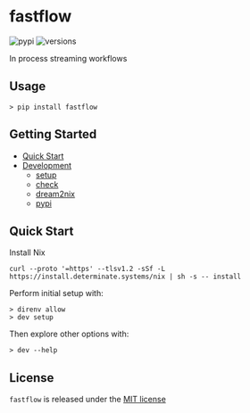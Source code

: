 # fastflow
![pypi](https://img.shields.io/pypi/v/fastflow.svg)
![versions](https://img.shields.io/pypi/pyversions/fastflow.svg)

In process streaming workflows

## Usage

```console
> pip install fastflow
```

## Getting Started

- [Quick Start](#quick-start)
- [Development](./docs/DEVELOPMENT.md)
  - [setup](./docs/DEVELOPMENT.md#setup)
  - [check](./docs/DEVELOPMENT.md#check)
  - [dream2nix](./docs/DEVELOPMENT.md#dream2nix)
  - [pypi](./docs/DEVELOPMENT.md#pypi)

## Quick Start

Install Nix

```console
curl --proto '=https' --tlsv1.2 -sSf -L https://install.determinate.systems/nix | sh -s -- install
```

Perform initial setup with:

```console
> direnv allow
> dev setup
```

Then explore other options with:

```console
> dev --help
```

## License

`fastflow` is released under the [MIT license](./LICENSE)
